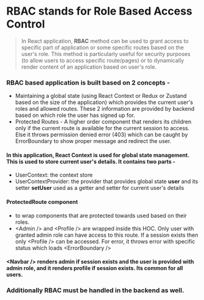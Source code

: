 
# RBAC stands for Role Based Access Control

  
  

> In React application, **RBAC** method can be used to grant access to specific part of application or some specific routes based on the user's role. This method is particularly useful for security purposes (to allow users to access specific route/pages) or to dynamically render content of an application based on user's role.

 ### RBAC based application is built based on 2 concepts - 

 - Maintaining a global state (using React Context or Redux or Zustand based on the size of the application) which provides the current user's roles and allowed routes. These 2 information are provided by backend based on which role the user has signed up for.
 - Protected Routes  - A higher order component that renders its children only if the current route is available for the current session to access. Else it throws permission denied error (403) which can be caught by ErrorBoundary to show proper message and redirect the user.


#### In this application, React Context is used for global state management. This is used to store current user's details. It contains two parts - 
- UserContext: the context store
- UserContextProvider: the provider that provides global state **user** and its setter **setUser** used as a getter and setter for current user's details

#### ProtectedRoute component
- to wrap components that are protected towards used based on their roles.
- \<Admin /> and  \<Profile /> are wrapped inside this HOC. Only user with granted admin role can have access to this route. If a session exists then only \<Profile /> can be accessed. For error, it throws error with specific status which loads \<ErrorBoundary />

#### \<Navbar /> renders admin if session exists and the user is provided with admin role, and it renders profile if session exists. Its common for all users.

### Additionally RBAC must be handled in the backend as well.




